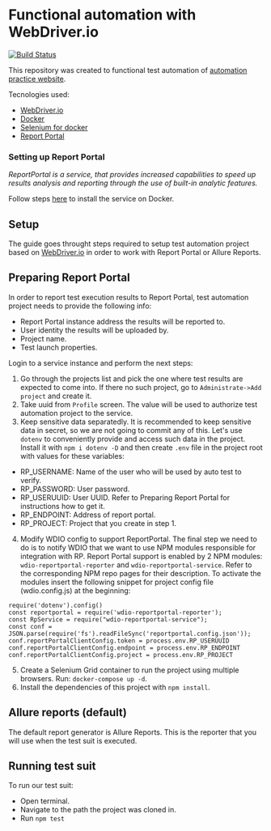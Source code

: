 # Functional automation with WebDriver.io

[![Build Status](https://travis-ci.com/luuizeduardo/wdio-automation.svg?branch=master)](https://travis-ci.com/luuizeduardo/wdio-automation)

This repository was created to functional test automation of [automation practice website](http://automationpractice.com).

Tecnologies used:
- [WebDriver.io](https://webdriver.io)
- [Docker](https://docker.com)
- [Selenium for docker](https://github.com/SeleniumHQ/docker-selenium)
- [Report Portal](https://reportportal.io/)

### Setting up Report Portal

_ReportPortal is a service, that provides increased capabilities to speed up results analysis and reporting through the use of built-in analytic features._

Follow steps [here](https://reportportal.io/download) to install the service on Docker.

## Setup

The guide goes throught steps required to setup test automation project based on [WebDriver.io](https://webdriver.io) in order to work with Report Portal or Allure Reports.

## Preparing Report Portal

In order to report test execution results to Report Portal, test automation project needs to provide the following info:
- Report Portal instance address the results will be reported to.
- User identity the results will be uploaded by.
- Project name.
- Test launch properties.

Login to a service instance and perform the next steps:

1. Go through the projects list and pick the one where test results are expected to come into. If there no such project, go to `Administrate->Add project` and create it.
2. Take uuid from `Profile` screen. The value will be used to authorize test automation project to the service.
3. Keep sensitive data separatedly. It is recommended to keep sensitive data in secret, so we are not going to commit any of this. Let's use `dotenv` to conveniently provide and access such data in the project. Install it with `npm i dotenv -D` and then create `.env` file in the project root with values for these variables:
- RP_USERNAME: Name of the user who will be used by auto test to verify.
- RP_PASSWORD: User password.
- RP_USERUUID: User UUID. Refer to Preparing Report Portal for instructions how to get it.
- RP_ENDPOINT: Address of report portal.
- RP_PROJECT: Project that you create in step 1.
4. Modify WDIO config to support ReportPortal. The final step we need to do is to notify WDIO that we want to use NPM modules responsible for integration with RP. Report Portal support is enabled by 2 NPM modules: `wdio-reportportal-reporter` and `wdio-reportportal-service`. Refer to the corresponding NPM repo pages for their description. To activate the modules insert the following snippet for project config file (wdio.config.js) at the beginning:
```JS
require('dotenv').config()
const reportportal = require('wdio-reportportal-reporter');
const RpService = require("wdio-reportportal-service");
const conf = JSON.parse(require('fs').readFileSync('reportportal.config.json'));
conf.reportPortalClientConfig.token = process.env.RP_USERUUID
conf.reportPortalClientConfig.endpoint = process.env.RP_ENDPOINT
conf.reportPortalClientConfig.project = process.env.RP_PROJECT
```
5. Create a Selenium Grid container to run the project using multiple browsers. Run: `docker-compose up -d`.
6. Install the dependencies of this project with `npm install`.

## Allure reports (default)

The default report generator is Allure Reports. This is the reporter that you will use when the test suit is executed.

## Running test suit

To run our test suit:
- Open terminal.
- Navigate to the path the project was cloned in.
- Run `npm test`
